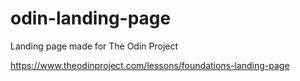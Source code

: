 # odin-landing-page
Landing page made for The Odin Project

https://www.theodinproject.com/lessons/foundations-landing-page
